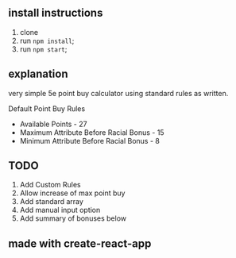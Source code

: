 ## install instructions

1. clone
2. run `npm install`;
3. run `npm start`;

## explanation

very simple 5e point buy calculator using standard rules as written.

Default Point Buy Rules
*    Available Points - 27
*    Maximum Attribute Before Racial Bonus - 15
*    Minimum Attribute Before Racial Bonus - 8

## TODO

1. Add Custom Rules
2. Allow increase of max point buy
3. Add standard array
4. Add manual input option
5. Add summary of bonuses below 

## made with create-react-app

